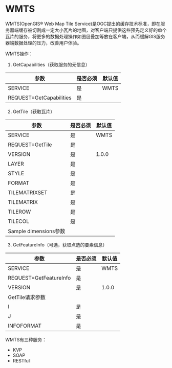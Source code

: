 #  WMTS
WMTS(OpenGIS® Web Map Tile Service)是OGC提出的缓存技术标准，即在服务器端缓存被切割成一定大小瓦片的地图，对客户端只提供这些预先定义好的单个瓦片的服务，将更多的数据处理操作如图层叠加等放在客户端，从而缓解GIS服务器端数据处理的压力，改善用户体验。

WMTS操作：

1. GetCapabilities（获取服务的元信息）

|参数|是否必须|默认值|
|----|------|------|
|SERVICE|是|WMTS|
|REQUEST=GetCapabilities|是|

2. GetTile（获取瓦片）

|参数|是否必须|默认值|
|----|------|------|
|SERVICE|是|WMTS|
|REQUEST=GetTile|是|
|VERSION|是|1.0.0|
|LAYER|是|
|STYLE|是|
|FORMAT|是| 
|TILEMATRIXSET|是|
|TILEMATRIX|是|
|TILEROW|是|
|TILECOL|是|
|Sample dimensions参数|
     
3. GetFeatureInfo（可选，获取点选的要素信息）

|参数|是否必须|默认值|
|----|------|------|
|SERVICE|是|WMTS|
|REQUEST=GetFeatureInfo|是|
|VERSION|是|1.0.0|
|GetTile请求参数|
|I|是| 
|J|是|
|INFOFORMAT|是|

WMTS有三种服务：
- KVP
- SOAP
- RESTful
 
